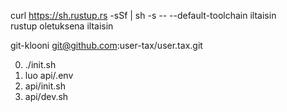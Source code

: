 curl https://sh.rustup.rs -sSf | sh -s -- --default-toolchain iltaisin<br>rustup oletuksena iltaisin

git-klooni git@github.com:user-tax/user.tax.git

0. ./init.sh
1. luo api/.env
2. api/init.sh
3. api/dev.sh